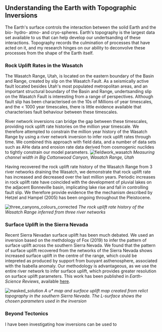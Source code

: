 
## Understanding the Earth with Topographic Inversions

The Earth's surface controls the interaction between the solid Earth and the bio- hydro- atmo- and cryo-spheres. Earth's topography is the largest data set available to us that can help develop our undertsanding of these interactions. Topography records the culmination of processes that have acted on it, and my research hinges on our ability to deconvolve these processes from the shape of the Earth itself.

### Rock Uplift Rates in the Wasatch

The Wasatch Range, Utah, is located on the eastern boundary of the Basin and Range, created by slip on the Wasatch Fault. As a seismically active fault located besides Utah's most populated metropolitan areas, and an important structural boundary of the Basin and Range, undertsanding slip on the Wasatch Fault is interesting from a range of perspectives. Although fault slip has been characterised on the 10s of Millions of year timescales, and the < 1000 year timescales, there is little evidence available that characterises fault behaviour between these timescales. 

River network inversions can bridge the gap between these timescales, providing rock uplift rate histories on the million year timescale. We therefore attempted to constrain the million year history of the Wasatch Range by using a river network inversion to infer rock uplift rates through time. We combined this approach with field data, and a number of data sets such as AHe data and erosion rate data derived from cosmogenic nuclides to tightly constrain our model parameters. 
![fieldwork_wasatch](https://github.com/adamsmith142/adamsmith142.github.io/assets/73285043/3feb8091-96a0-4d76-9c37-2282fdf49547)
_Measuring channel width in Big Cottonwood Canyon, Wasatch Range, Utah_

Having recovered the rock uplift rate history of the Wasatch Range from 3 river networks draining the Wasatch, we demonstrate that rock uplift rate has increased and decreased over the last million years. Periodic increases in rock uplift rate have coincided with the development of pluvial lakes on the adjacent Bonneville basin, implicating lake rise and fall in controlling fault slip. We therefore provide evidence the the mechanism described by Hetzel and Hampel (2005) has been ongoing throughout the Pleistocene.

![three_canyons_colours_corrected](https://github.com/adamsmith142/adamsmith142.github.io/assets/73285043/3332c465-895b-413a-92ac-8540b746a9d8)
_The rock uplift rate history of the Wasatch Range inferred from three river networks_
### Surface Uplift in the Sierra Nevada
Recent Sierra Nevadan surface uplift has been much debated. We used an inversion based on the methdology of Fox (2019) to infer the pattern of surface uplift across the southern Sierra Nevada. We found that the pattern of surface uplift recovered from the networks of the Sierra Nevada shows increased surface uplift in the centre of the range, which could be intepreted as produced by support from buoyant asthenosphere, associated with the Isabella anomaly. Our methodology is advantageous, as we use the entire river network to infer surface uplift, which provides greater resolution on surface uplift parameters. This work has been published in _Earth-Science Reviews_, available [here](https://www.sciencedirect.com/science/article/pii/S001282522200054X#ab0005).


![masked_solution](https://github.com/adamsmith142/adamsmith142.github.io/assets/73285043/95b91f41-678a-4c3f-b525-8f002c752c43)
_A u* map and surface uplift map created from relict topography in the southern Sierra Nevada. The L-surface shows the chosen parameters used in the inversion_

### Beyond Tectonics
I have been investigating how inversions can be used to 

